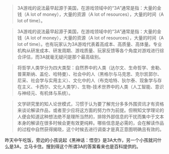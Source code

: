 > 3A游戏的说法最早起源于美国，在游戏领域中的“3A”通常是指：大量的金钱（A lot of money），大量的资源（A lot of resources），大量的时间（A lot of time）。

> 3A游戏的说法最早起源于美国，在游戏领域中的“3A”通常是指：大量的金钱（A lot of money），大量的资源（A lot of resources），大量的时间（A lot of time）。也有玩家认为3A游戏代表着高成本、高质量、高体量。专业机构从研发成本、研发周期、游戏质量、玩家反馈等各个角度对游戏进行综合评估，而3A就毫无疑问是那个最高级别。

> 将哲学人类学分为四大类型：自然界中的人类（达尔文、生命哲学、舍勒、普莱斯纳、盖伦、哈特曼）、社会中的人（黑格尔与马克思、克尔凯郭尔、尼采、社会学与实用主义）、文化中的人（布克哈特、狄尔泰、现象学与存在主义、卡西尔、文化人类学）、生物-技术世界中的人类（人工智能、意识与神经元、有机体与系统）。

> 文学研究里的知人论世模式，习惯于认为要了解充分多多外围资讯才有资格来谈论解读作品，或者至少应将这方面的努力作为前提。但稍知文学理论的人便会知道这种想法绝不是理所当然的，排除外部信息的干扰而集中于文本本身的解读在很多时候会更有效更纯粹。哪些信息是必需的，会在解读作品的过程中自然获得揭晓，这个时候去进行调查才是真正意图明确且有效的。

昨天中午吃饭，旁边的小孩说起《黑神话：悟空》是3A大作，另一个小孩就问什么是3A，立马卡住。搜到得这个所谓3A的答案看来也是百科提供的。